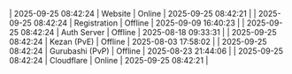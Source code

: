 | 2025-09-25 08:42:24 | Website | Online | 2025-09-25 08:42:21 |
| 2025-09-25 08:42:24 | Registration | Offline | 2025-09-09 16:40:23 |
| 2025-09-25 08:42:24 | Auth Server | Offline | 2025-08-18 09:33:31 |
| 2025-09-25 08:42:24 | Kezan (PvE) | Offline | 2025-08-03 17:58:02 |
| 2025-09-25 08:42:24 | Gurubashi (PvP) | Offline | 2025-08-23 21:44:06 |
| 2025-09-25 08:42:24 | Cloudflare | Online | 2025-09-25 08:42:21 |
